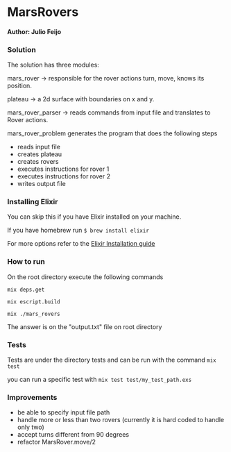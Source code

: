 # MarsRovers

#### Author: Julio Feijo

### Solution

The solution has three modules:

mars_rover -> responsible for the rover actions turn, move, knows its position.

plateau -> a 2d surface with boundaries on x and y.

mars_rover_parser -> reads commands from input file and translates to Rover actions.

mars_rover_problem generates the program that does the following steps

* reads input file
* creates plateau
* creates rovers
* executes instructions for rover 1
* executes instructions for rover 2
* writes output file

### Installing Elixir

You can skip this if you have Elixir installed on your machine.

If you have homebrew run `$ brew install elixir`

For more options refer to the [Elixir Installation guide](http://elixir-lang.org/install.html)

### How to run

On the root directory execute the following commands

`mix deps.get`

`mix escript.build`

`mix ./mars_rovers`

The answer is on the "output.txt" file on root directory


### Tests

Tests are under the directory tests and can be run with the command `mix test`

you can run a specific test with `mix test test/my_test_path.exs`

### Improvements

* be able to specify input file path
* handle more or less than two rovers (currently it is hard coded to handle only two)
* accept turns different from 90 degrees
* refactor MarsRover.move/2

